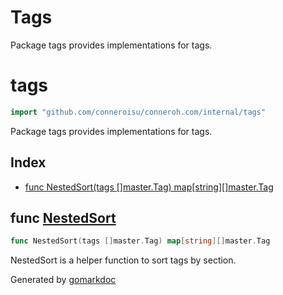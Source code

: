 # Tags
Package tags provides implementations for tags.
<!-- gomarkdoc:embed:start -->

<!-- Code generated by gomarkdoc. DO NOT EDIT -->

# tags

```go
import "github.com/conneroisu/conneroh.com/internal/tags"
```

Package tags provides implementations for tags.

## Index

- [func NestedSort\(tags \[\]master.Tag\) map\[string\]\[\]master.Tag](<#NestedSort>)


<a name="NestedSort"></a>
## func [NestedSort](<https://github.com/conneroisu/conneroh.com/blob/main/internal/tags/nested.go#L10>)

```go
func NestedSort(tags []master.Tag) map[string][]master.Tag
```

NestedSort is a helper function to sort tags by section.

Generated by [gomarkdoc](<https://github.com/princjef/gomarkdoc>)


<!-- gomarkdoc:embed:end -->